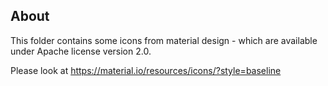 <!-- SPDX-License-Identifier: MIT --->
## About

This folder contains some icons from material design - which are available under Apache license version 2.0.

Please look at
https://material.io/resources/icons/?style=baseline


